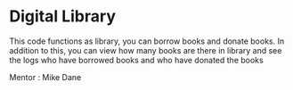 # Digital Library
This code functions as library, you can borrow books and donate books. In addition to this, you can view how many books are there in library and see the logs who have borrowed books and who have donated the books

Mentor : Mike Dane
